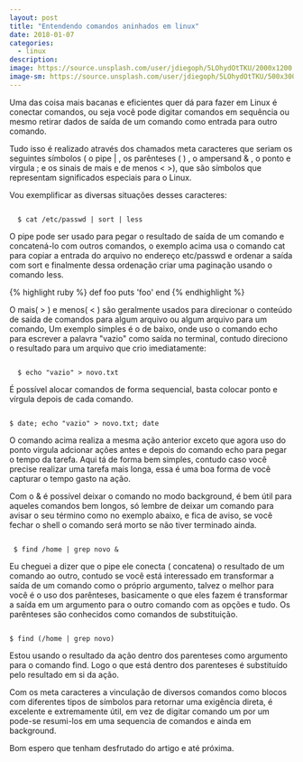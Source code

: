 ```yaml
---
layout: post
title: "Entendendo comandos aninhados em linux"
date: 2018-01-07
categories:
  - linux
description:
image: https://source.unsplash.com/user/jdiegoph/5LOhydOtTKU/2000x1200
image-sm: https://source.unsplash.com/user/jdiegoph/5LOhydOtTKU/500x300
---
```


Uma das coisa mais bacanas e eficientes quer dá para fazer em Linux é conectar comandos, ou seja você pode digitar comandos em sequência ou mesmo retirar dados de saída de um comando como entrada para outro comando.

Tudo isso é realizado através dos chamados meta caracteres que seriam os seguintes símbolos ( o pipe \| , os parênteses (  ) , o ampersand & , o ponto e virgula  ;  e os sinais de mais e de menos <  >), que são símbolos que representam significados especiais para o Linux.

Vou exemplificar as diversas situações desses caracteres:

~~~ shell

  $ cat /etc/passwd | sort | less

~~~

O pipe pode ser usado para pegar o resultado de saída de um comando e concatená-lo com outros comandos, o exemplo acima usa o comando cat para copiar a entrada do arquivo no endereço etc/passwd e ordenar a saída com sort e finalmente dessa ordenação criar uma paginação usando o comando less.

{% highlight ruby %}
def foo
  puts 'foo'
end
{% endhighlight %}

O mais( > ) e menos( < ) são geralmente usados para direcionar o conteúdo de saída de comandos para algum arquivo ou algum arquivo para um comando, Um exemplo simples é o de baixo, onde uso o comando echo para escrever a palavra "vazio" como saída no terminal, contudo direciono o resultado para um arquivo que crio imediatamente:


~~~ shell

  $ echo "vazio" > novo.txt

~~~

É possível alocar comandos de forma sequencial, basta colocar ponto e vírgula depois de cada comando.

  ~~~ shell

  $ date; echo "vazio" > novo.txt; date

  ~~~



O comando acima realiza a mesma ação anterior exceto que agora uso do ponto virgula adcionar ações antes e depois do comando echo para pegar o tempo da tarefa. Aqui tá de forma bem simples, contudo caso você precise realizar uma tarefa mais longa, essa é uma boa forma de você capturar o tempo gasto na ação.


Com o & é possível deixar o comando no modo background, é bem útil para aqueles comandos bem longos, só lembre de deixar um comando para avisar o seu término como no exemplo abaixo, e fica de aviso, se você fechar o shell o comando será morto se não tiver terminado ainda.

~~~ shell

 $ find /home | grep novo &

~~~

Eu cheguei a dizer que o pipe ele conecta ( concatena) o resultado de um comando ao outro, contudo se você está interessado em transformar a saída de um comando como o próprio argumento, talvez o melhor para você é o uso dos parênteses, basicamente o que eles fazem é transformar a saída em um argumento para o outro comando com as opções e tudo. Os parênteses são conhecidos como comandos de substituição.

  ~~~ shell

  $ find (/home | grep novo)

  ~~~


Estou usando o resultado da ação dentro dos parenteses como argumento para o comando find. Logo o que está dentro dos parenteses é substituído pelo resultado em si da ação.

Com os meta caracteres a vinculação de diversos comandos como blocos com diferentes tipos de símbolos para retornar uma exigência direta, é excelente e extremamente útil, em vez de digitar comando um por um pode-se resumi-los em uma sequencia de comandos e ainda em background.

Bom espero que tenham desfrutado do artigo e até próxima.

